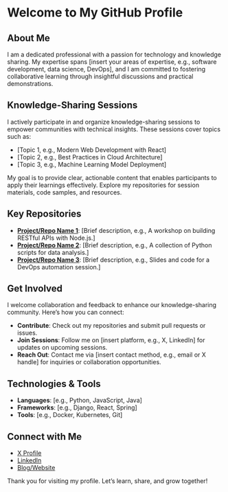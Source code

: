 # Welcome to My GitHub Profile

## About Me
I am a dedicated professional with a passion for technology and knowledge sharing. My expertise spans [insert your areas of expertise, e.g., software development, data science, DevOps], and I am committed to fostering collaborative learning through insightful discussions and practical demonstrations.

## Knowledge-Sharing Sessions
I actively participate in and organize knowledge-sharing sessions to empower communities with technical insights. These sessions cover topics such as:
- [Topic 1, e.g., Modern Web Development with React]
- [Topic 2, e.g., Best Practices in Cloud Architecture]
- [Topic 3, e.g., Machine Learning Model Deployment]

My goal is to provide clear, actionable content that enables participants to apply their learnings effectively. Explore my repositories for session materials, code samples, and resources.

## Key Repositories
- **[Project/Repo Name 1](https://github.com/yourusername/repo1)**: [Brief description, e.g., A workshop on building RESTful APIs with Node.js.]
- **[Project/Repo Name 2](https://github.com/yourusername/repo2)**: [Brief description, e.g., A collection of Python scripts for data analysis.]
- **[Project/Repo Name 3](https://github.com/yourusername/repo3)**: [Brief description, e.g., Slides and code for a DevOps automation session.]

## Get Involved
I welcome collaboration and feedback to enhance our knowledge-sharing community. Here’s how you can connect:
- **Contribute**: Check out my repositories and submit pull requests or issues.
- **Join Sessions**: Follow me on [insert platform, e.g., X, LinkedIn] for updates on upcoming sessions.
- **Reach Out**: Contact me via [insert contact method, e.g., email or X handle] for inquiries or collaboration opportunities.

## Technologies & Tools
- **Languages**: [e.g., Python, JavaScript, Java]
- **Frameworks**: [e.g., Django, React, Spring]
- **Tools**: [e.g., Docker, Kubernetes, Git]

## Connect with Me
- [X Profile](https://x.com/yourhandle)
- [LinkedIn](https://linkedin.com/in/yourprofile)
- [Blog/Website](https://yourwebsite.com)

Thank you for visiting my profile. Let’s learn, share, and grow together!

